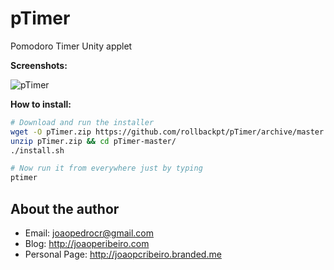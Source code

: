 # pTimer #

Pomodoro Timer Unity applet

**Screenshots:**

![pTimer](http://s12.postimg.org/w4xpudee5/ptimer_screenshots.png)

**How to install:**

```bash
# Download and run the installer
wget -O pTimer.zip https://github.com/rollbackpt/pTimer/archive/master.zip
unzip pTimer.zip && cd pTimer-master/
./install.sh

# Now run it from everywhere just by typing
ptimer
```

## About the author
   - Email: joaopedrocr@gmail.com
   - Blog: http://joaoperibeiro.com
   - Personal Page: http://joaopcribeiro.branded.me
